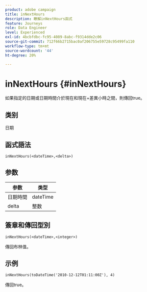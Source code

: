```yaml
---
product: adobe campaign
title: inNextHours
description: 瞭解inNextHours函式
feature: Journeys
role: Data Engineer
level: Experienced
exl-id: 4bcbfdbc-fc95-4089-8abc-f9314dde2c06
source-git-commit: 712f66b2715bac0af206755e59728c95499fa110
workflow-type: tm+mt
source-wordcount: '44'
ht-degree: 20%

---
```


# inNextHours {#inNextHours}

如果指定的日期或日期時間介於現在和現在+差異小時之間，則傳回true。

## 类别

日期

## 函式語法

`inNextHours(<dateTime>,<delta>)`

## 参数

| 参数 | 类型 |
|-----------|------------------|
| 日期時間 | dateTime |
| delta | 整数 |

## 簽章和傳回型別

`inNextHours(<dateTime>,<integer>)`

傳回布林值。

## 示例

`inNextHours(toDateTime('2010-12-12T01:11:00Z'), 4)`

傳回true。
